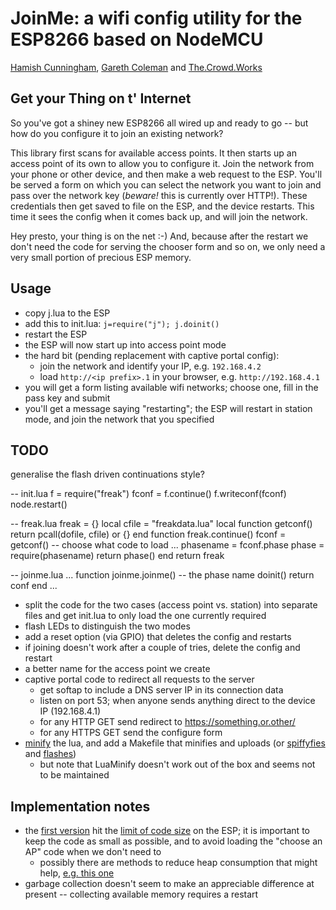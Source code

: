JoinMe: a wifi config utility for the ESP8266 based on NodeMCU
===

[Hamish Cunningham](https://hamish.gate.ac.uk/), [Gareth
Coleman](http://l0l.org.uk/) and [The.Crowd.Works](https://the.crowd.works)

## Get your Thing on t' Internet
So you've got a shiney new ESP8266 all wired up and ready to go -- but how do
you configure it to join an existing network?

This library first scans for available access points. It then starts up an
access point of its own to allow you to configure it. Join the network from
your phone or other device, and then make a web request to the ESP. You'll be
served a form on which you can select the network you want to join and pass
over the network key (*beware!* this is currently over HTTP!). These
credentials then get saved to file on the ESP, and the device restarts. This
time it sees the config when it comes back up, and will join the network.

Hey presto, your thing is on the net :-) And, because after the restart we
don't need the code for serving the chooser form and so on, we only need a
very small portion of precious ESP memory.

## Usage
- copy j.lua to the ESP
- add this to init.lua: `j=require("j"); j.doinit()`
- restart the ESP
- the ESP will now start up into access point mode
- the hard bit (pending replacement with captive portal config):
  - join the network and identify your IP, e.g. `192.168.4.2`
  - load `http://<ip prefix>.1` in your browser, e.g. `http://192.168.4.1`
- you will get a form listing available wifi networks; choose one, fill in the
  pass key and submit
- you'll get a message saying "restarting"; the ESP will restart in station
  mode, and join the network that you specified

## TODO

generalise the flash driven continuations style?

-- init.lua
f = require("freak")
fconf = f.continue()
f.writeconf(fconf)
node.restart()

-- freak.lua
freak = {}
local cfile = "freakdata.lua"
local function getconf() return pcall(dofile, cfile) or {} end
function freak.continue()
  fconf = getconf()
  -- choose what code to load ...
  phasename = fconf.phase
  phase = require(phasename)
  return phase()
end
return freak

-- joinme.lua
...
function joinme.joinme() -- the phase name
  doinit()
  return conf
end
...


- split the code for the two cases (access point vs. station) into separate
  files and get init.lua to only load the one currently required
- flash LEDs to distinguish the two modes
- add a reset option (via GPIO) that deletes the config and restarts
- if joining doesn't work after a couple of tries, delete the config and
  restart
- a better name for the access point we create
- captive portal code to redirect all requests to the server
  - get softap to include a DNS server IP in its connection data
  - listen on port 53; when anyone sends anything direct to the device IP
    (192.168.4.1)
  - for any HTTP GET send redirect to https://something.or.other/
  - for any HTTPS GET send the configure form
- [minify](https://github.com/stravant/LuaMinify) the lua, and add a Makefile
  that minifies and uploads (or [spiffyfies](https://github.com/xlfe/spiffy)
  and [flashes](https://github.com/themadinventor/esptool))
  - but note that LuaMinify doesn't work out of the box and seems not to be
    maintained

## Implementation notes
- the [first version](old/) hit the [limit of code
  size](http://www.esp8266.com/viewtopic.php?f=18&t=1242) on the ESP; it is
  important to keep the code as small as possible, and to avoid loading the
  "choose an AP" code when we don't need to
  - possibly there are methods to reduce heap consumption that might help,
    [e.g. this
    one](http://www.esp8266.com/viewtopic.php?f=24&t=1135&p=7273#p7273)
- garbage collection doesn't seem to make an appreciable difference at present
  -- collecting available memory requires a restart

